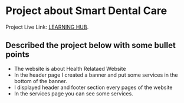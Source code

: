 # Project about Smart Dental Care

Project Live Link:  [LEARNING HUB](https://smart-dental-care-e3e93.web.app/).

## Described the project below with some bullet points

* The website is about Health Relataed Website 
* In the header page I created a banner and put some services in the bottom of the banner.
* I displayed header and footer section every pages of the website
* In the services page you can see some services.